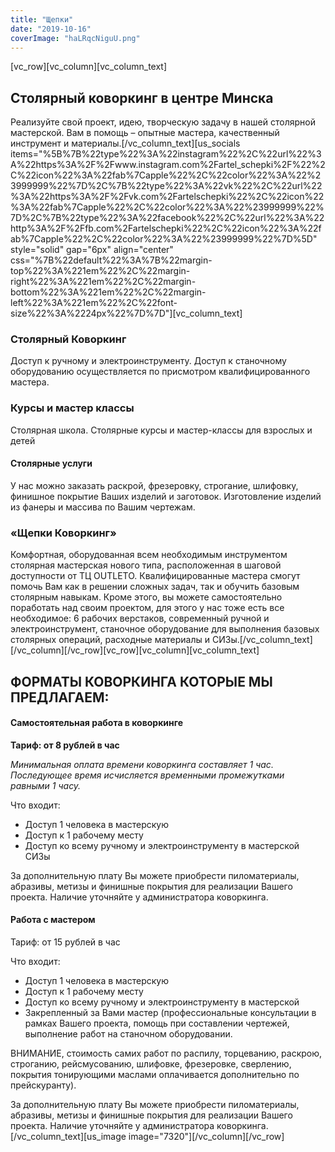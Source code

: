 ```yaml
---
title: "Щепки"
date: "2019-10-16"
coverImage: "haLRqcNiguU.png"
---
```


\[vc\_row\]\[vc\_column\]\[vc\_column\_text\]

## Столярный коворкинг в центре Минска

Реализуйте свой проект, идею, творческую задачу в нашей столярной мастерской. Вам в помощь – опытные мастера, качественный инструмент и материалы.\[/vc\_column\_text\]\[us\_socials items="%5B%7B%22type%22%3A%22instagram%22%2C%22url%22%3A%22https%3A%2F%2Fwww.instagram.com%2Fartel\_schepki%2F%22%2C%22icon%22%3A%22fab%7Capple%22%2C%22color%22%3A%22%23999999%22%7D%2C%7B%22type%22%3A%22vk%22%2C%22url%22%3A%22https%3A%2F%2Fvk.com%2Fartelschepki%22%2C%22icon%22%3A%22fab%7Capple%22%2C%22color%22%3A%22%23999999%22%7D%2C%7B%22type%22%3A%22facebook%22%2C%22url%22%3A%22http%3A%2F%2Ffb.com%2Fartelschepki%22%2C%22icon%22%3A%22fab%7Capple%22%2C%22color%22%3A%22%23999999%22%7D%5D" style="solid" gap="6px" align="center" css="%7B%22default%22%3A%7B%22margin-top%22%3A%221em%22%2C%22margin-right%22%3A%221em%22%2C%22margin-bottom%22%3A%221em%22%2C%22margin-left%22%3A%221em%22%2C%22font-size%22%3A%2224px%22%7D%7D"\]\[vc\_column\_text\]

### Столярный Коворкинг

Доступ к ручному и электроинструменту. Доступ к станочному оборудованию осуществляется по присмотром квалифицированного мастера.

### Курсы и мастер классы

Столярная школа. Столярные курсы и мастер-классы для взрослых и детей

#### Столярные услуги

У нас можно заказать раскрой, фрезеровку, строгание, шлифовку, финишное покрытие Ваших изделий и заготовок. Изготовление изделий из фанеры и массива по Вашим чертежам.

### «Щепки Коворкинг»

Комфортная, оборудованная всем необходимым инструментом столярная мастерская нового типа, расположенная в шаговой доступности от ТЦ OUTLETO. Квалифицированные мастера смогут помочь Вам как в решении сложных задач, так и обучить базовым столярным навыкам. Кроме этого, вы можете самостоятельно поработать над своим проектом, для этого у нас тоже есть все необходимое: 6 рабочих верстаков, современный ручной и электроинструмент, станочное оборудование для выполнения базовых столярных операций, расходные материалы и СИЗы.\[/vc\_column\_text\]\[/vc\_column\]\[/vc\_row\]\[vc\_row\]\[vc\_column\]\[vc\_column\_text\]

## ФОРМАТЫ КОВОРКИНГА КОТОРЫЕ МЫ ПРЕДЛАГАЕМ:

#### Самостоятельная работа в коворкинге

**Тариф: от 8 рублей в час**

_Минимальная оплата времени коворкинга составляет 1 час. Последующее время исчисляется временными промежутками равными 1 часу._

Что входит:

- Доступ 1 человека в мастерскую
- Доступ к 1 рабочему месту
- Доступ ко всему ручному и электроинструменту в мастерской СИЗы

За дополнительную плату Вы можете приобрести пиломатериалы, абразивы, метизы и финишные покрытия для реализации Вашего проекта. Наличие уточняйте у администратора коворкинга.

#### Работа с мастером

Тариф: от 15 рублей в час

Что входит:

- Доступ 1 человека в мастерскую
- Доступ к 1 рабочему месту
- Доступ ко всему ручному и электроинструменту в мастерской
- Закрепленный за Вами мастер (профессиональные консультации в рамках Вашего проекта, помощь при составлении чертежей, выполнение работ на станочном оборудовании.

ВНИМАНИЕ, стоимость самих работ по распилу, торцеванию, раскрою, строганию, рейсмусованию, шлифовке, фрезеровке, сверлению, покрытия тонирующими маслами оплачивается дополнительно по прейскуранту).

За дополнительную плату Вы можете приобрести пиломатериалы, абразивы, метизы и финишные покрытия для реализации Вашего проекта. Наличие уточняйте у администратора коворкинга.\[/vc\_column\_text\]\[us\_image image="7320"\]\[/vc\_column\]\[/vc\_row\]
